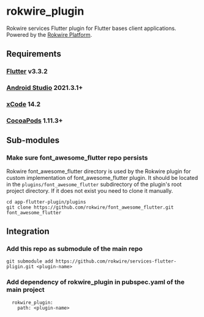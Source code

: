 # rokwire_plugin

Rokwire services Flutter plugin for Flutter bases client applications. Powered by the [Rokwire Platform](https://rokwire.org/).

## Requirements

### [Flutter](https://flutter.dev/docs/get-started/install) v3.3.2

### [Android Studio](https://developer.android.com/studio) 2021.3.1+

### [xCode](https://apps.apple.com/us/app/xcode/id497799835) 14.2

### [CocoaPods](https://guides.cocoapods.org/using/getting-started.html) 1.11.3+

## Sub-modules

### Make sure font_awesome_flutter repo persists
Rokwire font_awesome_flutter directory is used by the Rokwire plugin for custom implementation of font_awesome_flutter plugin. It should be located in the `plugins/font_awesome_flutter` subdirectory of the plugin's root project directory. If it does not exist you need to clone it manually.
```
cd app-flutter-plugin/plugins
git clone https://github.com/rokwire/font_awesome_flutter.git font_awesome_flutter
```

## Integration

### Add this repo as submodule of the main repo
```
git submodule add https://github.com/rokwire/services-flutter-pligin.git <plugin-name>
```

### Add dependency of rokwire_plugin in pubspec.yaml of the main project
```
  rokwire_plugin:
    path: <plugin-name>
```
